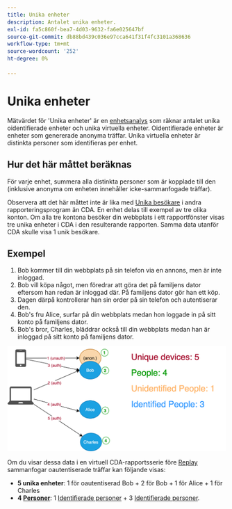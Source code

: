 ```yaml
---
title: Unika enheter
description: Antalet unika enheter.
exl-id: fa5c860f-bea7-4d03-9632-fa6e025647bf
source-git-commit: db88bd439c036e97cca641f31f4fc3101a368636
workflow-type: tm+mt
source-wordcount: '252'
ht-degree: 0%

---
```


# Unika enheter

Mätvärdet för &#39;Unika enheter&#39; är en [enhetsanalys](../cda/overview.md) som räknar antalet unika oidentifierade enheter och unika virtuella enheter. Oidentifierade enheter är enheter som genererade anonyma träffar. Unika virtuella enheter är distinkta personer som identifieras per enhet.

## Hur det här måttet beräknas

För varje enhet, summera alla distinkta personer som är kopplade till den (inklusive anonyma om enheten innehåller icke-sammanfogade träffar).

Observera att det här måttet inte är lika med [Unika besökare](unique-visitors.md) i andra rapporteringsprogram än CDA. En enhet delas till exempel av tre olika konton. Om alla tre kontona besöker din webbplats i ett rapportfönster visas tre unika enheter i CDA i den resulterande rapporten. Samma data utanför CDA skulle visa 1 unik besökare.

## Exempel

1. Bob kommer till din webbplats på sin telefon via en annons, men är inte inloggad.
1. Bob vill köpa något, men föredrar att göra det på familjens dator eftersom han redan är inloggad där. På familjens dator gör han ett köp.
1. Dagen därpå kontrollerar han sin order på sin telefon och autentiserar den.
1. Bob&#39;s fru Alice, surfar på din webbplats medan hon loggade in på sitt konto på familjens dator.
1. Bob&#39;s bror, Charles, bläddrar också till din webbplats medan han är inloggad på sitt konto på familjens dator.

![Antal unika enheter](/help/components/metrics/assets/Unique_Devices_Count.png)

Om du visar dessa data i en virtuell CDA-rapportsserie före [Replay](/help/components/cda/replay.md) sammanfogar oautentiserade träffar kan följande visas:

* **5 unika enheter**: 1 för oautentiserad Bob + 2 för Bob + 1 för Alice + 1 för Charles
* **4  [Personer](people.md)**: 1  [Identifierade personer](unidentified-people.md) + 3  [Identifierade personer](identified-people.md).
